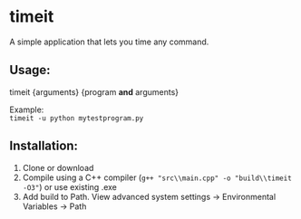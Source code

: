 # timeit
A simple application that lets you time any command.

## Usage:
timeit {arguments} {program **and** arguments}  

Example:  
`timeit -u python mytestprogram.py`  


## Installation:
1. Clone or download
2. Compile using a C++ compiler (`g++ "src\\main.cpp" -o "build\\timeit -O3"`) or use existing .exe
3. Add build to Path. View advanced system settings -> Environmental Variables -> Path